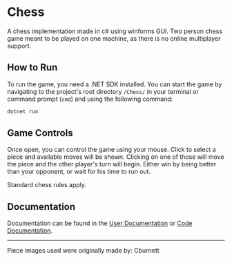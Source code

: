 # Chess

A chess implementation made in c# using winforms GUI.
Two person chess game meant to be played on one machine, as there is no online multiplayer support.

## How to Run

To run the game, you need a .NET SDK installed.
You can start the game by navigating to the project's root directory `/Chess/` in your terminal or command prompt (`cmd`) and using the following command:

```bash
dotnet run
```

## Game Controls

Once open, you can control the game using your mouse. Click to select a piece and available moves will be shown. Clicking on one of those will move the piece and the other player's turn will begin. Either win by being better than your opponent, or wait for his time to run out.

Standard chess rules apply.

## Documentation

Documentation can be found in the [User Documentation](Documentation/UserDocumentation.md) or [Code Documentation](Documentation/CodeDocumentation.md).

---

Piece images used were originally made by: Cburnett
